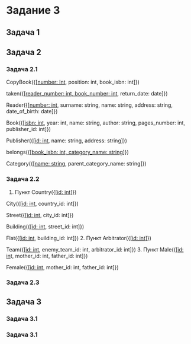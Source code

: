 # Задание 3
## Задача 1

## Задача 2
### Задача 2.1
CopyBook({[<ins>number: Int</ins>, position: int, book_isbn: int]})

taken({[<ins>reader_number: int, book_number: int</ins>, return_date: date]})

Reader({[<ins>number: int</ins>, surname: string, name: string, address: string, date_of_birth: date]})
  
Book({[<ins>isbn: int</ins>, year: int, name: string, author: string, pages_number: int, publisher_id: int]})
  
Publisher({[<ins>id:  int</ins>, name: string, address: string]})
  
belongs({[<ins>book_isbn: int, category_name: string</ins>]})
  
Category({[<ins>name: string</ins>, parent_category_name: string]})
### Задача 2.2
1. Пункт
Country({[<ins>id: int</ins>]})

City({[<ins>id: int</ins>, country_id: int]})

Street({[<ins>id: int</ins>, city_id: int]})

Building({[<ins>id: int</ins>, street_id: int]})

Flat({[<ins>id: int</ins>, building_id: int]})
2. Пункт
Arbitrator({[<ins>id: int</ins>]})

Team({[<ins>id: int</ins>, enemy_team_id: int, arbitrator_id: int]})
3. Пункт
Male({[<ins>id: in</ins>t, mother_id: int, father_id: int]})

Female({[<ins>id: int</ins>, mother_id: int, father_id: int]})
### Задача 2.3
## Задача 3
### Задача 3.1
### Задача 3.1
